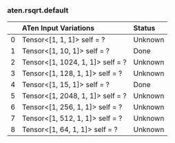 ### aten.rsqrt.default
|    | ATen Input Variations            | Status   |
|---:|:---------------------------------|:---------|
|  0 | Tensor<[1, 1, 1]> self = ?       | Unknown  |
|  1 | Tensor<[1, 10, 1]> self = ?      | Done     |
|  2 | Tensor<[1, 1024, 1, 1]> self = ? | Unknown  |
|  3 | Tensor<[1, 128, 1, 1]> self = ?  | Unknown  |
|  4 | Tensor<[1, 15, 1]> self = ?      | Done     |
|  5 | Tensor<[1, 2048, 1, 1]> self = ? | Unknown  |
|  6 | Tensor<[1, 256, 1, 1]> self = ?  | Unknown  |
|  7 | Tensor<[1, 512, 1, 1]> self = ?  | Unknown  |
|  8 | Tensor<[1, 64, 1, 1]> self = ?   | Unknown  |

